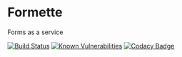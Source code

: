 # Formette
Forms as a service

[![Build Status](https://travis-ci.org/Formette/App.svg?branch=master)](https://travis-ci.org/Formette/App)
[![Known Vulnerabilities](https://snyk.io/test/github/formette/app/badge.svg)](https://snyk.io/test/github/formette/app)
[![Codacy Badge](https://api.codacy.com/project/badge/Grade/0a495fa08c634e90ac451ff8f3b35cf8)](https://www.codacy.com/app/vacom/App?utm_source=github.com&amp;utm_medium=referral&amp;utm_content=Formette/App&amp;utm_campaign=Badge_Grade)

